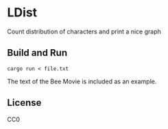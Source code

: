 # LDist

Count distribution of characters and print a nice graph

## Build and Run

```shell
cargo run < file.txt
```

The text of the Bee Movie is included as an example.

## License

CC0
